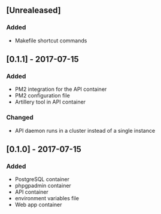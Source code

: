 ## [Unrealeased]
### Added
- Makefile shortcut commands

## [0.1.1] - 2017-07-15
### Added
- PM2 integration for the API container
- PM2 configuration file
- Artillery tool in API container

### Changed
- API daemon runs in a cluster instead of a single instance

## [0.1.0] - 2017-07-15
### Added
- PostgreSQL container
- phpgpadmin container
- API container
- environment variables file
- Web app container
